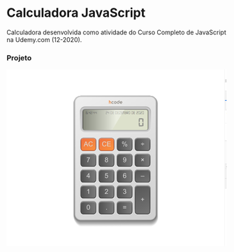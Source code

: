 # Calculadora JavaScript

Calculadora desenvolvida como atividade do Curso Completo de JavaScript na Udemy.com (12-2020).

### Projeto

![myImage](https://github.com/Flgc/calculadora/blob/main/calc.png)
